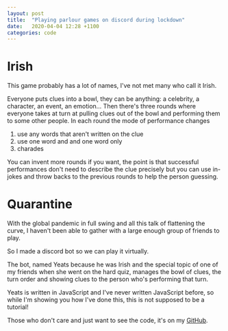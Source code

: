 ```yaml
---
layout: post
title:  "Playing parlour games on discord during lockdown"
date:   2020-04-04 12:28 +1100
categories: code
---
```


# Irish
This game probably has a lot of names, I've not met many who call it Irish.

Everyone puts clues into a bowl, they can be anything: a celebrity, a character, an event, an emotion...
Then there's three rounds where everyone takes at turn at pulling clues out of the bowl and performing them to some other people.
In each round the mode of performance changes
 1) use any words that aren't written on the clue
 2) use one word and and one word only
 3) charades

You can invent more rounds if you want, the point is that successful performances don't need to 
describe the clue precisely but you can use in-jokes and throw backs to the previous rounds to help the person guessing.

# Quarantine
With the global pandemic in full swing and all this talk of flattening the curve, I haven't been able
to gather with a large enough group of friends to play.

So I made a discord bot so we can play it virtually.

The bot, named Yeats because he was Irish and the special topic of one of my friends when she went on the hard quiz,
manages the bowl of clues, the turn order and showing clues to the person who's performing that turn.

Yeats is written in JavaScript and I've never written JavaScript before,
so while I'm showing you how I've done this, this is 
not supposed to be a tutorial!

Those who don't care and just want to see the code, 
it's on my [GitHub](https://github.com/mattswoon/yeats).





